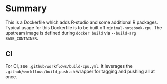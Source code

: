 # Summary

This is a Dockerfile which adds R-studio and some additional R packages.  Typical usage for this Dockerfile is to be built off `minimal-notebook-cpu`.  The upstream image is defined during `docker build` via `--build-arg BASE_CONTAINER`.


## CI

For CI, see `.github/workflows/build-cpu.yml`.  It leverages the `.github/workflows/build_push.sh` wrapper for tagging and pushing all at once. 